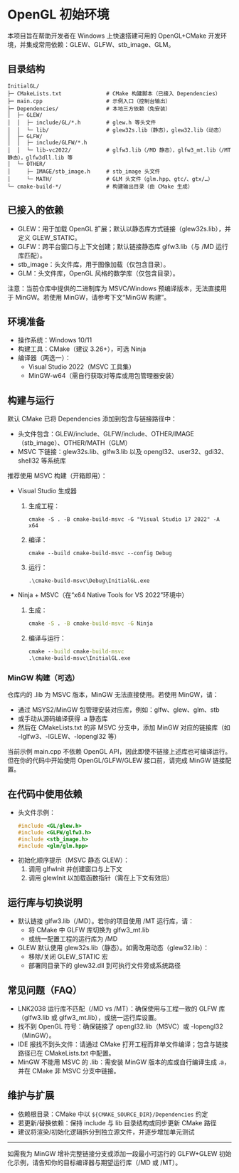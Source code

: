 # OpenGL 初始环境

本项目旨在帮助开发者在 Windows 上快速搭建可用的 OpenGL+CMake 开发环境，并集成常用依赖：GLEW、GLFW、stb_image、GLM。

## 目录结构

```
InitialGL/
├─ CMakeLists.txt              # CMake 构建脚本（已接入 Dependencies）
├─ main.cpp                    # 示例入口（控制台输出）
├─ Dependencies/               # 本地三方依赖（免安装）
│  ├─ GLEW/
│  │  ├─ include/GL/*.h        # glew.h 等头文件
│  │  └─ lib/                  # glew32s.lib（静态），glew32.lib（动态）
│  ├─ GLFW/
│  │  ├─ include/GLFW/*.h
│  │  └─ lib-vc2022/           # glfw3.lib（/MD 静态），glfw3_mt.lib（/MT 静态），glfw3dll.lib 等
│  └─ OTHER/
│     ├─ IMAGE/stb_image.h     # stb_image 头文件
│     └─ MATH/                 # GLM 头文件（glm.hpp、gtc/、gtx/…）
└─ cmake-build-*/              # 构建输出目录（由 CMake 生成）
```

## 已接入的依赖

- GLEW：用于加载 OpenGL 扩展；默认以静态库方式链接（glew32s.lib），并定义 GLEW_STATIC。
- GLFW：跨平台窗口与上下文创建；默认链接静态库 glfw3.lib（与 /MD 运行库匹配）。
- stb_image：头文件库，用于图像加载（仅包含目录）。
- GLM：头文件库，OpenGL 风格的数学库（仅包含目录）。

注意：当前仓库中提供的二进制库为 MSVC/Windows 预编译版本，无法直接用于 MinGW。若使用 MinGW，请参考下文“MinGW 构建”。

## 环境准备

- 操作系统：Windows 10/11
- 构建工具：CMake（建议 3.26+），可选 Ninja
- 编译器（两选一）：
  - Visual Studio 2022（MSVC 工具集）
  - MinGW-w64（需自行获取对等库或用包管理器安装）

## 构建与运行

默认 CMake 已将 Dependencies 添加到包含与链接路径中：
- 头文件包含：GLEW/include、GLFW/include、OTHER/IMAGE（stb_image）、OTHER/MATH（GLM）
- MSVC 下链接：glew32s.lib、glfw3.lib 以及 opengl32、user32、gdi32、shell32 等系统库

推荐使用 MSVC 构建（开箱即用）：

- Visual Studio 生成器
  1) 生成工程：
     ```pwsh
     cmake -S . -B cmake-build-msvc -G "Visual Studio 17 2022" -A x64
     ```
  2) 编译：
     ```pwsh
     cmake --build cmake-build-msvc --config Debug
     ```
  3) 运行：
     ```pwsh
     .\cmake-build-msvc\Debug\InitialGL.exe
     ```

- Ninja + MSVC（在“x64 Native Tools for VS 2022”环境中）
  1) 生成：
     ```bat
     cmake -S . -B cmake-build-msvc -G Ninja
     ```
  2) 编译与运行：
     ```bat
     cmake --build cmake-build-msvc
     .\cmake-build-msvc\InitialGL.exe
     ```

### MinGW 构建（可选）

仓库内的 .lib 为 MSVC 版本，MinGW 无法直接使用。若使用 MinGW，请：
- 通过 MSYS2/MinGW 包管理安装对应库，例如：glfw、glew、glm、stb
- 或手动从源码编译获得 .a 静态库
- 然后在 CMakeLists.txt 的非 MSVC 分支中，添加 MinGW 对应的链接库（如 -lglfw3、-lGLEW、-lopengl32 等）

当前示例 main.cpp 不依赖 OpenGL API，因此即使不链接上述库也可编译运行。但在你的代码中开始使用 OpenGL/GLFW/GLEW 接口前，请完成 MinGW 链接配置。

## 在代码中使用依赖

- 头文件示例：
  ```cpp
  #include <GL/glew.h>
  #include <GLFW/glfw3.h>
  #include <stb_image.h>
  #include <glm/glm.hpp>
  ```
- 初始化顺序提示（MSVC 静态 GLEW）：
  1) 调用 glfwInit 并创建窗口与上下文
  2) 调用 glewInit 以加载函数指针（需在上下文有效后）

## 运行库与切换说明

- 默认链接 glfw3.lib（/MD）。若你的项目使用 /MT 运行库，请：
  - 将 CMake 中 GLFW 库切换为 glfw3_mt.lib
  - 或统一配置工程的运行库为 /MD
- GLEW 默认使用 glew32s.lib（静态）。如需改用动态（glew32.lib）：
  - 移除/关闭 GLEW_STATIC 宏
  - 部署同目录下的 glew32.dll 到可执行文件旁或系统路径

## 常见问题（FAQ）

- LNK2038 运行库不匹配（/MD vs /MT）：确保使用与工程一致的 GLFW 库（glfw3.lib 或 glfw3_mt.lib），或统一运行库设置。
- 找不到 OpenGL 符号：确保链接了 opengl32.lib（MSVC）或 -lopengl32（MinGW）。
- IDE 报找不到头文件：请通过 CMake 打开工程而非单文件编译；包含与链接路径已在 CMakeLists.txt 中配置。
- MinGW 不能用 MSVC 的 .lib：需安装 MinGW 版本的库或自行编译生成 .a，并在 CMake 非 MSVC 分支中链接。

## 维护与扩展

- 依赖根目录：CMake 中以 `${CMAKE_SOURCE_DIR}/Dependencies` 约定
- 若更新/替换依赖：保持 include 与 lib 目录结构或同步更新 CMake 路径
- 建议将渲染/初始化逻辑拆分到独立源文件，并逐步增加单元测试

---

如需我为 MinGW 增补完整链接分支或添加一段最小可运行的 GLFW+GLEW 初始化示例，请告知你的目标编译器与期望运行库（/MD 或 /MT）。

